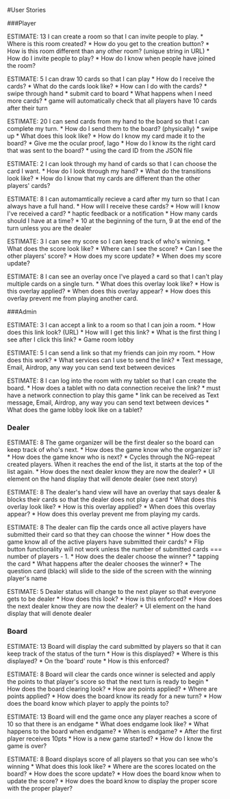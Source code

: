 #User Stories

###Player

ESTIMATE: 13
I can create a room so that I can invite people to play. 
	* Where is this room created?
	* How do you get to the creation button?
	* How is this room different than any other room? (unique string in URL)
	* How do I invite people to play?
	* How do I know when people have joined the room?

ESTIMATE: 5
I can draw 10 cards so that I can play
	* How do I receive the cards?
	* What do the cards look like?
	* How can I do with the cards?
		* swipe through hand
		* submit card to board
	* What happens when I need more cards?
		* game will automatically check that all players have 10 cards after their turn

ESTIMATE: 20
I can send cards from my hand to the board so that I can complete my turn.
	* How do I send them to the board? (physically)
		* swipe up
	* What does this look like?
	* How do I know my card made it to the board?
		* Give me the ocular proof, Iago
	* How do I know its the right card that was sent to the board?
		* using the card ID from the JSON file

ESTIMATE: 2
I can look through my hand of cards so that I can choose the card I want.
	* How do I look through my hand?
	* What do the transitions look like?
	* How do I know that my cards are different than the other players' cards?

ESTIMATE: 8
I can automamtically recieve a card after my turn so that I can always have a full hand.
	* How will I receive these cards?
	* How will I know I've received a card?
		* haptic feedback or a notification
	* How many cards should I have at a time?
		* 10 at the beginning of the turn, 9 at the end of the turn unless you are the dealer

ESTIMATE: 3
I can see my score so I can keep track of who's winning.
	* What does the score look like?
	* Where can I see the score?
	* Can I see the other players' score?
	* How does my score update?
	* When does my score update?

ESTIMATE: 8
I can see an overlay once I've played a card so that I can't play multiple cards on a single turn.
	* What does this overlay look like?
	* How is this overlay applied?
	* When does this overlay appear?
	* How does this overlay prevent me from playing another card.


###Admin

ESTIMATE: 3
I can accept a link to a room so that I can join a room.
	* How does this link look? (URL)
	* How will I get this link?
	* What is the first thing I see after I click this link?
		* Game room lobby

<!-- STRETCH GOAL -->
<!-- I can choose a background so that I can customize my game board. -->

ESTIMATE: 5
I can send a link so that my friends can join my room.
	* How does this work?
	* What services can I use to send the link?
		* Text message, Email, Airdrop, any way you can send text between devices	

ESTIMATE: 8
I can log into the room with my tablet so that I can create the board.
	* How does a tablet with no data connection receive the link?
		* must have a network connection to play this game
		* link can be received as Text message, Email, Airdrop, any way you can send text between devices
	* What does the game lobby look like on a tablet?


### Dealer

ESTIMATE: 8
The game organizer will be the first dealer so the board can keep track of who's next.
	* How does the game know who the organizer is?
	* How does the game know who is next?
		* Cycles through the NG-repeat created players. When it reaches the end of the list, it starts at the top of the list again.
	* How does the next dealer know they are now the dealer?
		* UI element on the hand display that will denote dealer (see next story)

ESTIMATE: 8
The dealer's hand view will have an overlay that says dealer & blocks their cards so that the dealer does not play a card
	* What does this overlay look like?
	* How is this overlay applied?
	* When does this overlay appear?
	* How does this overlay prevent me from playing my cards.

ESTIMATE: 8
The dealer can flip the cards once all active players have submitted their card so that they can choose the winner
	* How does the game know all of the active players have submitted their cards?
		* Flip button functionality will not work unless the number of submitted cards === number of players - 1.
	* How does the dealer choose the winner?
		* tapping the card
	* What happens after the dealer chooses the winner?
		* The question card (black) will slide to the side of the screen with the winning player's name

ESTIMATE: 5
Dealer status will change to the next player so that everyone gets to be dealer
	* How does this look?
	* How is this enforced?
	* How does the next dealer know they are now the dealer?
		* UI element on the hand display that will denote dealer


### Board

ESTIMATE: 13
Board will display the card submitted by players so that it can keep track of the status of the turn
	* How is this displayed?
	* Where is this displayed?
		* On the 'board' route
	* How is this enforced?

ESTIMATE: 8
Board will clear the cards once winner is selected and apply the points to that player's score so that the next turn is ready to begin
	* How does the board clearing look?
	* How are points applied?
	* Where are points applied?
	* How does the board know its ready for a new turn?
	* How does the board know which player to apply the points to?

ESTIMATE: 13
Board will end the game once any player reaches a score of 10 so that there is an endgame
	* What does endgame look like?
	* What happens to the board when endgame?
	* When is endgame?
		* After the first player receives 10pts
	* How is a new game started?
	* How do I know the game is over? 

ESTIMATE: 8
Board displays score of all players so that you can see who's winning
	* What does this look like?
	* Where are the scores located on the board?
	* How does the score update?
	* How does the board know when to update the score?
	* How does the board know to display the proper score with the proper player?

